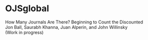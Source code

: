 # OJSglobal

How Many Journals Are There? Beginning to Count the Discounted  
Jon Ball, Saurabh Khanna, Juan Alperin, and John Willinsky  
(Work in progress)
